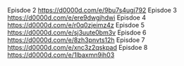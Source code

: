 Episdoe 2
https://d0000d.com/e/9bu7s4ugj792
Episdoe 3
https://d0000d.com/e/ere9dwgjhdwi
Episdoe 4
https://d0000d.com/e/r0q0zjeimz4z
Episdoe 5
https://d0000d.com/e/sj3uute0bm3v
Episdoe 6
https://d0000d.com/e/8zh3pnvts12h
Episdoe 7
https://d0000d.com/e/xnc3z2qskpad
Episdoe 8
https://d0000d.com/e/1lbaxmn9ih03
